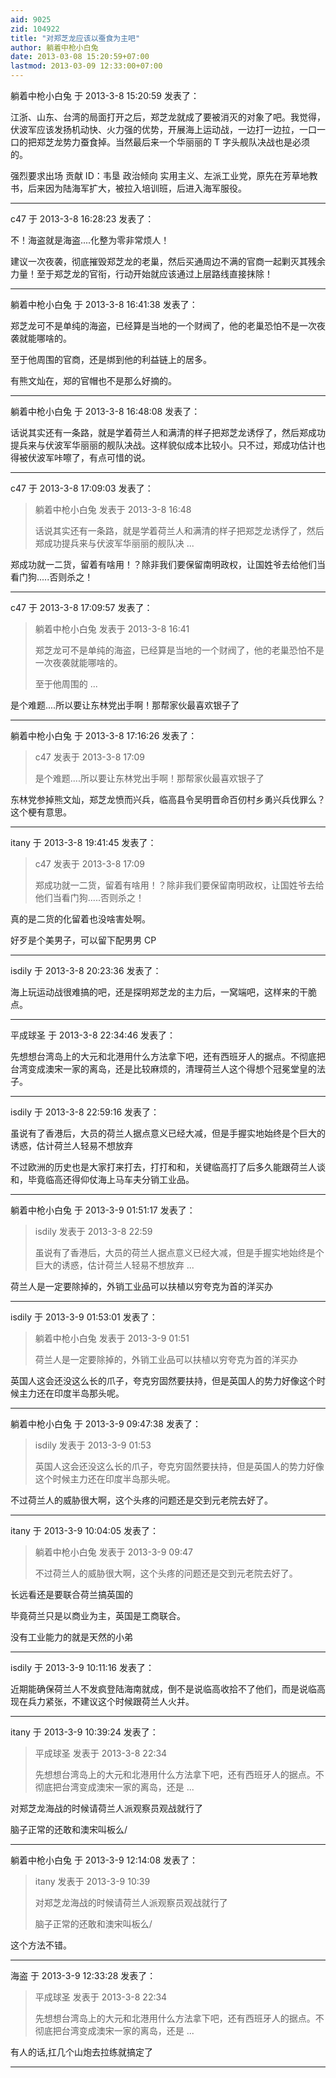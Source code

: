 ```yaml
---
aid: 9025
zid: 104922
title: "对郑芝龙应该以蚕食为主吧"
author: 躺着中枪小白兔
date: 2013-03-08 15:20:59+07:00
lastmod: 2013-03-09 12:33:00+07:00
---
```


躺着中枪小白兔 于 2013-3-8 15:20:59 发表了：

江浙、山东、台湾的局面打开之后，郑芝龙就成了要被消灭的对象了吧。我觉得，伏波军应该发扬机动快、火力强的优势，开展海上运动战，一边打一边拉，一口一口的把郑芝龙势力蚕食掉。当然最后来一个华丽丽的 T 字头舰队决战也是必须的。

强烈要求出场 贡献 ID：韦垦 政治倾向 实用主义、左派工业党，原先在芳草地教书，后来因为陆海军扩大，被拉入培训班，后进入海军服役。

---

c47 于 2013-3-8 16:28:23 发表了：

不！海盗就是海盗....化整为零非常烦人！

建议一次夜袭，彻底摧毁郑芝龙的老巢，然后买通周边不满的官商一起剿灭其残余力量！至于郑芝龙的官衔，行动开始就应该通过上层路线直接抹除！

---

躺着中枪小白兔 于 2013-3-8 16:41:38 发表了：

郑芝龙可不是单纯的海盗，已经算是当地的一个财阀了，他的老巢恐怕不是一次夜袭就能哪啥的。

至于他周围的官商，还是绑到他的利益链上的居多。

有熊文灿在，郑的官帽也不是那么好摘的。

---

躺着中枪小白兔 于 2013-3-8 16:48:08 发表了：

话说其实还有一条路，就是学着荷兰人和满清的样子把郑芝龙诱俘了，然后郑成功提兵来与伏波军华丽丽的舰队决战。这样貌似成本比较小。只不过，郑成功估计也得被伏波军咔嚓了，有点可惜的说。

---

c47 于 2013-3-8 17:09:03 发表了：

> 躺着中枪小白兔 发表于 2013-3-8 16:48
>
> 话说其实还有一条路，就是学着荷兰人和满清的样子把郑芝龙诱俘了，然后郑成功提兵来与伏波军华丽丽的舰队决 ...

郑成功就一二货，留着有啥用！？除非我们要保留南明政权，让国姓爷去给他们当看门狗.....否则杀之！

---

c47 于 2013-3-8 17:09:57 发表了：

> 躺着中枪小白兔 发表于 2013-3-8 16:41
>
> 郑芝龙可不是单纯的海盗，已经算是当地的一个财阀了，他的老巢恐怕不是一次夜袭就能哪啥的。
>
> 至于他周围的 ...

是个难题....所以要让东林党出手啊！那帮家伙最喜欢银子了

---

躺着中枪小白兔 于 2013-3-8 17:16:26 发表了：

> c47 发表于 2013-3-8 17:09
>
> 是个难题....所以要让东林党出手啊！那帮家伙最喜欢银子了

东林党参掉熊文灿，郑芝龙愤而兴兵，临高县令吴明晋命百仞村乡勇兴兵伐罪么？这个梗有意思。

---

itany 于 2013-3-8 19:41:45 发表了：

> c47 发表于 2013-3-8 17:09
>
> 郑成功就一二货，留着有啥用！？除非我们要保留南明政权，让国姓爷去给他们当看门狗.....否则杀之！

真的是二货的化留着也没啥害处啊。

好歹是个美男子，可以留下配男男 CP

---

isdily 于 2013-3-8 20:23:36 发表了：

海上玩运动战很难搞的吧，还是探明郑芝龙的主力后，一窝端吧，这样来的干脆点。

---

平成球圣 于 2013-3-8 22:34:46 发表了：

先想想台湾岛上的大元和北港用什么方法拿下吧，还有西班牙人的据点。不彻底把台湾变成澳宋一家的离岛，还是比较麻烦的，清理荷兰人这个得想个冠冕堂皇的法子。

---

isdily 于 2013-3-8 22:59:16 发表了：

虽说有了香港后，大员的荷兰人据点意义已经大减，但是手握实地始终是个巨大的诱惑，估计荷兰人轻易不想放弃

不过欧洲的历史也是大家打来打去，打打和和，关键临高打了后多久能跟荷兰人谈和，毕竟临高还得仰仗海上马车夫分销工业品。

---

躺着中枪小白兔 于 2013-3-9 01:51:17 发表了：

> isdily 发表于 2013-3-8 22:59
>
> 虽说有了香港后，大员的荷兰人据点意义已经大减，但是手握实地始终是个巨大的诱惑，估计荷兰人轻易不想放弃 ...

荷兰人是一定要除掉的，外销工业品可以扶植以穷夸克为首的洋买办

---

isdily 于 2013-3-9 01:53:01 发表了：

> 躺着中枪小白兔 发表于 2013-3-9 01:51
>
> 荷兰人是一定要除掉的，外销工业品可以扶植以穷夸克为首的洋买办

英国人这会还没这么长的爪子，夸克穷固然要扶持，但是英国人的势力好像这个时候主力还在印度半岛那头呢。

---

躺着中枪小白兔 于 2013-3-9 09:47:38 发表了：

> isdily 发表于 2013-3-9 01:53
>
> 英国人这会还没这么长的爪子，夸克穷固然要扶持，但是英国人的势力好像这个时候主力还在印度半岛那头呢。

不过荷兰人的威胁很大啊，这个头疼的问题还是交到元老院去好了。

---

itany 于 2013-3-9 10:04:05 发表了：

> 躺着中枪小白兔 发表于 2013-3-9 09:47
>
> 不过荷兰人的威胁很大啊，这个头疼的问题还是交到元老院去好了。

长远看还是要联合荷兰搞英国的

毕竟荷兰只是以商业为主，英国是工商联合。

没有工业能力的就是天然的小弟

---

isdily 于 2013-3-9 10:11:16 发表了：

近期能确保荷兰人不发疯登陆海南就成，倒不是说临高收拾不了他们，而是说临高现在兵力紧张，不建议这个时候跟荷兰人火并。

---

itany 于 2013-3-9 10:39:24 发表了：

> 平成球圣 发表于 2013-3-8 22:34
>
> 先想想台湾岛上的大元和北港用什么方法拿下吧，还有西班牙人的据点。不彻底把台湾变成澳宋一家的离岛，还是 ...

对郑芝龙海战的时候请荷兰人派观察员观战就行了

脑子正常的还敢和澳宋叫板么/

---

躺着中枪小白兔 于 2013-3-9 12:14:08 发表了：

> itany 发表于 2013-3-9 10:39
>
> 对郑芝龙海战的时候请荷兰人派观察员观战就行了
>
> 脑子正常的还敢和澳宋叫板么/

这个方法不错。

---

海盗 于 2013-3-9 12:33:28 发表了：

> 平成球圣 发表于 2013-3-8 22:34
>
> 先想想台湾岛上的大元和北港用什么方法拿下吧，还有西班牙人的据点。不彻底把台湾变成澳宋一家的离岛，还是 ...

有人的话,扛几个山炮去拉练就搞定了

---
